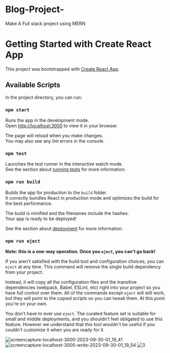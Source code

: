 # Blog-Project-
Make A Full stack project using MERN 
# Getting Started with Create React App

This project was bootstrapped with [Create React App](https://github.com/facebook/create-react-app).

## Available Scripts

In the project directory, you can run:

### `npm start`

Runs the app in the development mode.\
Open [http://localhost:3000](http://localhost:3000) to view it in your browser.

The page will reload when you make changes.\
You may also see any lint errors in the console.

### `npm test`

Launches the test runner in the interactive watch mode.\
See the section about [running tests](https://facebook.github.io/create-react-app/docs/running-tests) for more information.

### `npm run build`

Builds the app for production to the `build` folder.\
It correctly bundles React in production mode and optimizes the build for the best performance.

The build is minified and the filenames include the hashes.\
Your app is ready to be deployed!

See the section about [deployment](https://facebook.github.io/create-react-app/docs/deployment) for more information.

### `npm run eject`

**Note: this is a one-way operation. Once you `eject`, you can't go back!**

If you aren't satisfied with the build tool and configuration choices, you can `eject` at any time. This command will remove the single build dependency from your project.

Instead, it will copy all the configuration files and the transitive dependencies (webpack, Babel, ESLint, etc) right into your project so you have full control over them. All of the commands except `eject` will still work, but they will point to the copied scripts so you can tweak them. At this point you're on your own.

You don't have to ever use `eject`. The curated feature set is suitable for small and middle deployments, and you shouldn't feel obligated to use this feature. However we understand that this tool wouldn't be useful if you couldn't customize it when you are ready for it.

![screencapture-localhost-3000-2023-09-30-01_19_41](https://github.com/ahmedkhederali/Blog-Project-/assets/74122938/c40a25a5-cf72-414a-a9d6-7831f6d095b6)
![screencapture-localhost-3000-write-2023-09-30-01_19_54](https://github.com/ahmedkhederali/Blog-Project-/assets/74122938/db44cfff-cdcc-4dbd-8763-5bccc2002525)
![3](https://github.com/ahmedkhederali/Blog-Project-/assets/74122938/a131524b-2f8d-40bc-99df-e09b3a4a22ba)

